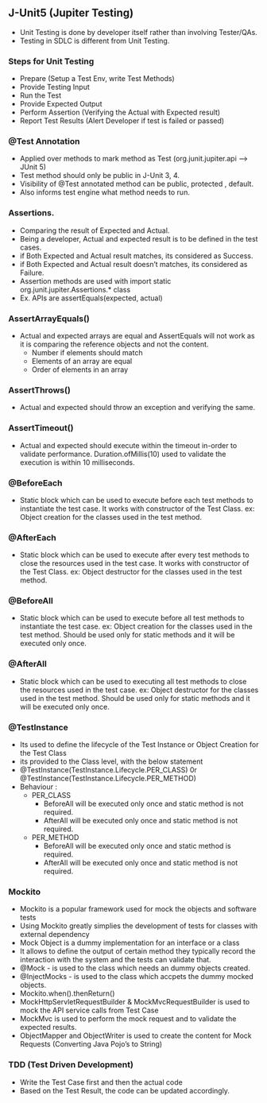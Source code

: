 ## J-Unit5 (Jupiter Testing)
- Unit Testing is done by developer itself rather than involving Tester/QAs.
- Testing in SDLC is different from Unit Testing.

### Steps for Unit Testing
- Prepare (Setup a Test Env, write Test Methods)
- Provide Testing Input
- Run the Test
- Provide Expected Output
- Perform Assertion (Verifying the Actual with Expected result)
- Report Test Results (Alert Developer if test is failed or passed)

### @Test Annotation
- Applied over methods to mark method as Test (org.junit.jupiter.api —> JUnit 5)
- Test method should only be public in J-Unit 3, 4.
- Visibility of @Test annotated method can be public, protected , default.
- Also informs test engine what method needs to run.

### Assertions.
- Comparing the result of Expected and Actual.
- Being a developer, Actual and expected result is to be defined in the test cases.
- if Both Expected and Actual result matches, its considered as Success.
- if Both Expected and Actual result doesn’t matches, its considered as Failure.
- Assertion methods are used with import static org.junit.jupiter.Assertions.* class
- Ex. APIs are assertEquals(expected, actual)

### AssertArrayEquals()
- Actual and expected arrays are equal and AssertEquals will not work as it is comparing the reference objects and not the content.
    - Number if elements should match
    - Elements of an array are equal
    - Order of elements in an array

### AssertThrows()
- Actual and expected should throw an exception and verifying the same.

### AssertTimeout()
- Actual and expected should execute within the timeout in-order to validate performance. Duration.ofMillis(10) used to validate the execution is within 10 milliseconds.

### @BeforeEach
- Static block which can be used to execute before each test methods to instantiate the test case. It works with constructor of the Test Class. ex: Object creation for the classes used in the test method.

### @AfterEach
- Static block which can be used to execute after every test methods to close the resources used in the test case.  It works with constructor of the Test Class. ex: Object destructor for the classes used in the test method.

### @BeforeAll
- Static block which can be used to execute before all test methods to instantiate the test case. ex: Object creation for the classes used in the test method. Should be used only for static methods and it will be executed only once.

### @AfterAll
- Static block which can be used to executing all test methods to close the resources used in the test case. ex: Object destructor for the classes used in the test method. Should be used only for static methods and it will be executed only once.

### @TestInstance
- Its used to define the lifecycle of the Test Instance or Object Creation for the Test Class
- its provided to the Class level, with the below statement
- @TestInstance(TestInstance.Lifecycle.PER_CLASS) 0r @TestInstance(TestInstance.Lifecycle.PER_METHOD)
- Behaviour :
    - PER_CLASS
        - BeforeAll will be executed only once and static method is not required.
        - AfterAll will be executed only once and static method is not required.
    - PER_METHOD
        - BeforeAll will be executed only once and static method is required.
        - AfterAll will be executed only once and static method is not required.

### Mockito
- Mockito is a popular framework used for mock the objects and software tests
- Using Mockito greatly simplies the development of tests for classes with external dependency
- Mock Object is a dummy implementation for an interface or a class
- It allows to define the output of certain method they typically record the interaction with the system and the tests can validate that.
- @Mock - is used to the class which needs an dummy objects created.
- @InjectMocks - is used to the class which accpets the dummy mocked objects.
- Mockito.when(<Mocked Object>).thenReturn(<Mocked Result>)
- MockHttpServletRequestBuilder & MockMvcRequestBuilder is used to mock the API service calls from Test Case
- MockMvc is used to perform the mock request and to validate the expected results.
- ObjectMapper and ObjectWriter is used to create the content for Mock Requests (Converting Java Pojo’s to String)

### TDD (Test Driven Development)
- Write the Test Case first and then the actual code
- Based on the Test Result, the code can be updated accordingly.